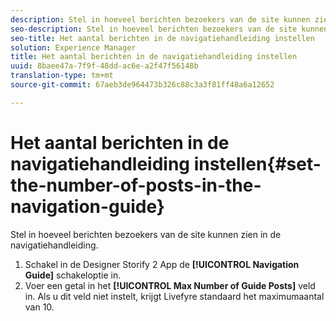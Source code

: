 ```yaml
---
description: Stel in hoeveel berichten bezoekers van de site kunnen zien in de navigatiehandleiding.
seo-description: Stel in hoeveel berichten bezoekers van de site kunnen zien in de navigatiehandleiding.
seo-title: Het aantal berichten in de navigatiehandleiding instellen
solution: Experience Manager
title: Het aantal berichten in de navigatiehandleiding instellen
uuid: 8baee47a-7f9f-48dd-ac6e-a2f47f56148b
translation-type: tm+mt
source-git-commit: 67aeb3de964473b326c88c3a3f81ff48a6a12652

---
```



# Het aantal berichten in de navigatiehandleiding instellen{#set-the-number-of-posts-in-the-navigation-guide}

Stel in hoeveel berichten bezoekers van de site kunnen zien in de navigatiehandleiding.

1. Schakel in de Designer Storify 2 App de **[!UICONTROL Navigation Guide]** schakeloptie in.
1. Voer een getal in het **[!UICONTROL Max Number of Guide Posts]** veld in. Als u dit veld niet instelt, krijgt Livefyre standaard het maximumaantal van 10.

